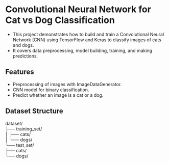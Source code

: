 # Convolutional Neural Network for Cat vs Dog Classification
- This project demonstrates how to build and train a Convolutional Neural Network (CNN) using TensorFlow and Keras to classify images of cats and dogs.
- It covers data preprocessing, model building, training, and making predictions.
## Features
- Preprocessing of images with ImageDataGenerator.
- CNN model for binary classification.
- Predict whether an image is a cat or a dog.
## Dataset Structure
dataset/  
├── training_set/  
│   ├── cats/  
│   └── dogs/  
└── test_set/  
    ├── cats/  
    └── dogs/  
